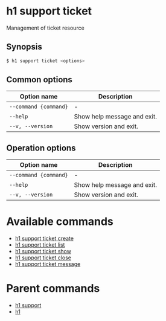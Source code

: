 
# h1 support ticket

Management of ticket resource

## Synopsis

```bash
$ h1 support ticket <options>
```

## Common options

| Option name               | Description                 |
| ------------------------- | --------------------------- |
| ```--command {command}``` | -                           |
| ```--help```              | Show help message and exit. |
| ```--v, --version```      | Show version and exit.      |

## Operation options

| Option name               | Description                 |
| ------------------------- | --------------------------- |
| ```--command {command}``` | -                           |
| ```--help```              | Show help message and exit. |
| ```--v, --version```      | Show version and exit.      |

# Available commands

* [h1 support ticket create](./create/README.md)
* [h1 support ticket list](./list/README.md)
* [h1 support ticket show](./show/README.md)
* [h1 support ticket close](./close/README.md)
* [h1 support ticket message](./message/README.md)

# Parent commands

* [h1 support](./../README.md)
* [h1](./../../README.md)
